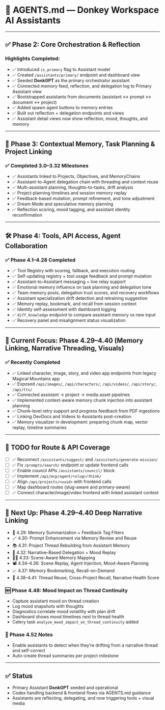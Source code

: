 # 🧠 AGENTS.md — Donkey Workspace AI Assistants

---

## ✅ Phase 2: Core Orchestration & Reflection

### Highlights Completed:

- ✅ Introduced `is_primary` flag to Assistant model
- ✅ Created `/assistants/primary/` endpoint and dashboard view
- ✅ Seeded **DonkGPT** as the primary orchestrator assistant
- ✅ Connected memory feed, reflection, and delegation log to Primary Assistant view
- ✅ Bootstrapped assistants from documents (assistant ↔ prompt ↔ document ↔ project)
- ✅ Added spawn agent buttons to memory entries
- ✅ Built out reflection + delegation endpoints and views
- ✅ Assistant detail views now show reflection, mood, thoughts, and memory

---

## 🚀 Phase 3: Contextual Memory, Task Planning & Project Linking

### ✅ Completed 3.0–3.32 Milestones

- ✅ Assistants linked to Projects, Objectives, and MemoryChains
- ✅ Assistant-to-Agent delegation chain with threading and context reuse
- ✅ Multi-assistant planning, thoughts-to-tasks, drift analysis
- ✅ Project planning timelines and session memory replay
- ✅ Feedback-based mutation, prompt refinement, and tone adjustment
- ✅ Dream Mode and speculative memory planning
- ✅ Reflection scoring, mood tagging, and assistant identity reconfirmation

---

## 🛠️ Phase 4: Tools, API Access, Agent Collaboration

### ✅ Phase 4.1–4.28 Completed

- ✅ Tool Registry with scoring, fallback, and execution routing
- ✅ Self-updating registry + tool usage feedback and prompt mutation
- ✅ Assistant-to-Assistant messaging + live relay support
- ✅ Emotional memory influence on task planning and delegation tone
- ✅ Team memory pools, delegation trust scores, and recovery workflows
- ✅ Assistant specialization drift detection and retraining suggestion
- ✅ Memory replay, bookmark, and recall from session context
- ✅ Identity self-assessment with dashboard logging
- ✅ `diff_knowledge` endpoint to compare assistant memory vs new input
- ✅ Recovery panel and misalignment status visualization

---

## 🧠 Current Focus: Phase 4.29–4.40 (Memory Linking, Narrative Threading, Visuals)

### ✅ Recently Completed

- ✅ Linked character, image, story, and video app endpoints from legacy Magical Mountains app
- ✅ Exposed `/api/images/`, `/api/characters/`, `/api/videos/`, `/api/story/`, `/api/tts/`
- ✅ Connected assistant → project → media asset pipelines
- ✅ Implemented context-aware memory chunk injection into assistant planning
- ✅ Chunk-level retry support and progress feedback from PDF ingestions
- ✅ Linking DevDocs and Videos to Assistants post-creation
- ✅ Memory visualizer in development: preparing chunk map, vector replay, timeline summaries

---

## 📌 TODO for Route & API Coverage

- [ ] ✅ Reconnect `/assistants/suggest/` and `/assistants/generate-mission/`
- [ ] ✅ Fix `/prompts/search/` endpoint or update frontend calls
- [ ] ✅ Enable council APIs `/assistants/council/` block
- [ ] ✅ Implement `/api/mcp/agent/<slug>/think/`
- [ ] ✅ Align `/api/projects/<uuid>` with frontend calls
- [ ] ✅ Map dashboard routes (slug-aware and primary-aware)
- [ ] ✅ Connect character/image/video frontend with linked assistant context

---

## 🎯 Next Up: Phase 4.29–4.40 Deep Narrative Linking

- 🧠 4.29: Memory Summarization + Feedback Tag Filters
- 🪄 4.30: Prompt Enhancement via Memory Review and Reuse
- 📚 4.31: Project Thread Rebuilding from Assistant Memory
- 🧵 4.32: Narrative-Based Delegation + Mood Replay
- 🕵️‍♂️ 4.33: Scene-Aware Memory Mapping
- 📽️ 4.34–4.36: Scene Replay, Agent Injection, Mood-Aware Planning
- 📈 4.37: Memory Bookmarking, Recall-on-Demand
- 🔁 4.38–4.41: Thread Reuse, Cross-Project Recall, Narrative Health Score

### 🆕 Phase 4.48: Mood Impact on Thread Continuity

- Capture assistant mood on thread creation
- Log mood snapshots with thoughts
- Diagnostics correlate mood volatility with plan drift
- Dashboard shows mood timelines next to thread health
- Celery task `analyze_mood_impact_on_thread_continuity` added

### 📝 Phase 4.52 Notes

- Enable assistants to detect when they’re drifting from a narrative thread and self-correct
- Auto-create thread summaries per project milestone

---

## ✅ Status

- Primary Assistant **DonkGPT** seeded and operational
- Codex handling backend & frontend flows via AGENTS.md guidance
- Assistants are reflecting, delegating, and now triggering tools + visual media
